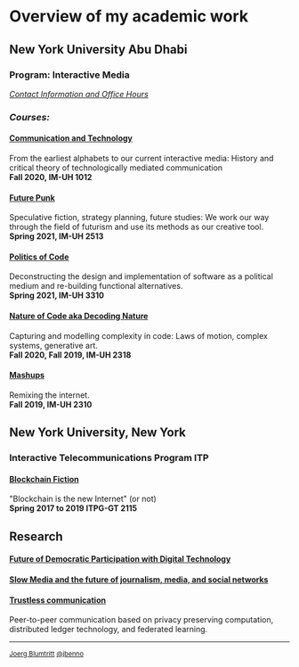 # Overview of my academic work
## New York University Abu Dhabi
### Program: Interactive Media
[*Contact Information and Office Hours*](https://github.com/jbenno/teaching/blob/master/contact.md)  
### *Courses:*
#### [Communication and Technology](https://github.com/jbenno/nyuad_comm_tech)
  From the earliest alphabets to our current interactive media: History and critical theory of technologically mediated  communication  
  **Fall 2020, IM-UH 1012**
  
#### [Future Punk](https://github.com/jbenno/nyuad_future_punk)
  Speculative fiction, strategy planning, future studies: We work our way through the field of futurism and use its methods as our creative tool.  
  **Spring 2021, IM-UH 2513**
  
#### [Politics of Code](https://github.com/jbenno/nyuad_politics_of_code)
  Deconstructing the design and implementation of software as a political medium and re-building functional alternatives.  
  **Spring 2021, IM-UH 3310**
  
#### [Nature of Code aka Decoding Nature](https://github.com/jbenno/nyuad_decoding_nature/wiki)
  Capturing and modelling complexity in code: Laws of motion, complex systems, generative art.  
   **Fall 2020, Fall 2019, IM-UH 2318**
   
#### [Mashups](https://github.com/jbenno/nyuad_mashups/blob/master/README.md)
  Remixing the internet.  
   **Fall 2019, IM-UH 2310**
   
## New York University, New York
### Interactive Telecommunications Program ITP

#### [Blockchain Fiction](https://github.com/jbenno/nyu_blockchain_fiction/blob/master/README.md)
  "Blockchain is the new Internet" (or not)  
  **Spring 2017 to 2019 ITPG-GT 2115**

## Research
#### [Future of Democratic Participation with Digital Technology](https://github.com/jbenno/liquid)

#### [Slow Media and the future of journalism, media, and social networks](https://github.com/jbenno/future_media/wiki)
  
#### [Trustless communication](https://tyuya.com)
  Peer-to-peer communication based on privacy preserving computation, distributed ledger technology, and federated learning.
  
***

<sub>[Joerg Blumtritt](https://jbenno.net) [@jbenno](https://twitter.com/jbenno)</sub>
